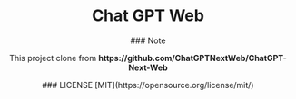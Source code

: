 <div align="center">
<h1 align="center">Chat GPT Web</h1>
<div>
### Note
<p>This project clone from <b>https://github.com/ChatGPTNextWeb/ChatGPT-Next-Web</b></p>
### LICENSE
[MIT](https://opensource.org/license/mit/)
</div>
</div>

